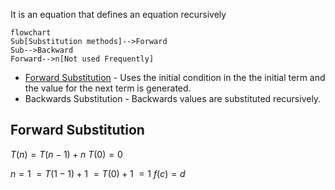 It is an equation that defines an equation recursively
```mermaid
flowchart
Sub[Substitution methods]-->Forward
Sub-->Backward
Forward-->n[Not used Frequently]
```
- [Forward Substitution](07%20Recurrence%20relation.md#Forward%20Substitution) - Uses the initial condition in the the initial term and the value for the next term is generated.
- Backwards Substitution - Backwards values are substituted recursively.

## Forward Substitution 
$T(n)=T(n-1)+n$
$T(0)=0$



$n=1$
$=T(1-1)+1$
$=T(0)+1$
$=1$
$f(c)= d$
